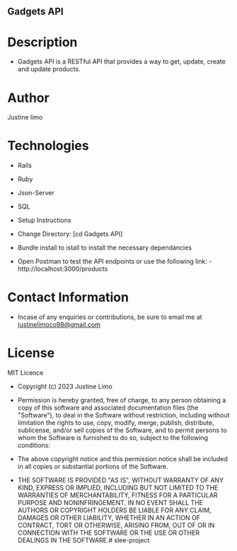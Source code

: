 ## Gadgets API
# Description
- Gadgets API is a RESTful API that provides a way to get, update, create and update products.

# Author
Justine limo

# Technologies
- Rails
- Ruby
- Json-Server
- SQL
- Setup Instructions


- Change Directory: [cd Gadgets API]

- Bundle install to istall to install the necessary dependancies

- Open Postman to test the API endpoints or use the following link: - http://localhost:3000/products


# Contact Information
- Incase of any enquiries or contributions, be sure to email me at justinelimoco98@gmail.com

# License
MIT Licence

- Copyright (c) 2023 Justine Limo

- Permission is hereby granted, free of charge, to any person obtaining a copy of this software and associated documentation files (the "Software"), to deal in the Software without restriction, including without limitation the rights to use, copy, modify, merge, publish, distribute, sublicense, and/or sell copies of the Software, and to permit persons to whom the Software is furnished to do so, subject to the following conditions:

- The above copyright notice and this permission notice shall be included in all copies or substantial portions of the Software.

- THE SOFTWARE IS PROVIDED "AS IS", WITHOUT WARRANTY OF ANY KIND, EXPRESS OR IMPLIED, INCLUDING BUT NOT LIMITED TO THE WARRANTIES OF MERCHANTABILITY, FITNESS FOR A PARTICULAR PURPOSE AND NONINFRINGEMENT. IN NO EVENT SHALL THE AUTHORS OR COPYRIGHT HOLDERS BE LIABLE FOR ANY CLAIM, DAMAGES OR OTHER LIABILITY, WHETHER IN AN ACTION OF CONTRACT, TORT OR OTHERWISE, ARISING FROM, OUT OF OR IN CONNECTION WITH THE SOFTWARE OR THE USE OR OTHER DEALINGS IN THE SOFTWARE.# slee-project
